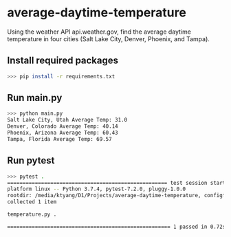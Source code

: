 # average-daytime-temperature
Using the weather API api.weather.gov, find the average daytime temperature in four cities (Salt Lake City, Denver, Phoenix, and Tampa).

## Install required packages
```bash
>>> pip install -r requirements.txt
```

## Run main.py
```bash
>>> python main.py
Salt Lake City, Utah Average Temp: 31.0
Denver, Colorado Average Temp: 40.14
Phoenix, Arizona Average Temp: 60.43
Tampa, Florida Average Temp: 69.57
```

## Run pytest
```bash
>>> pytest .
==================================================== test session starts =====================================================
platform linux -- Python 3.7.4, pytest-7.2.0, pluggy-1.0.0
rootdir: /media/ktyang/D1/Projects/average-daytime-temperature, configfile: pytest.ini
collected 1 item                                                                                                             

temperature.py .                                                                                                       [100%]

===================================================== 1 passed in 0.72s ======================================================
```
